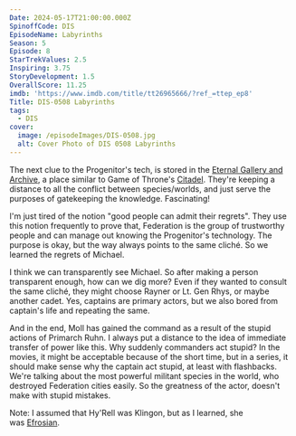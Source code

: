 ```yaml
---
Date: 2024-05-17T21:00:00.000Z
SpinoffCode: DIS
EpisodeName: Labyrinths
Season: 5
Episode: 8
StarTrekValues: 2.5
Inspiring: 3.75
StoryDevelopment: 1.5
OverallScore: 11.25
imdb: 'https://www.imdb.com/title/tt26965666/?ref_=ttep_ep8'
Title: DIS-0508 Labyrinths
tags:
  - DIS
cover:
  image: /episodeImages/DIS-0508.jpg
  alt: Cover Photo of DIS 0508 Labyrinths
---
```


The next clue to the Progenitor's tech, is stored in the [Eternal Gallery and Archive](https://memory-alpha.fandom.com/wiki/Eternal_Gallery_and_Archive), a place similar to Game of Throne's [Citadel](https://gameofthrones.fandom.com/wiki/Citadel). They're keeping a distance to all the conflict between species/worlds, and just serve the purposes of gatekeeping the knowledge. Fascinating!

I'm just tired of the notion "good people can admit their regrets". They use this notion frequently to prove that, Federation is the group of trustworthy people and can manage out knowing the Progenitor's technology. The purpose is okay, but the way always points to the same cliché. So we learned the regrets of Michael.

I think we can transparently see Michael. So after making a person transparent enough, how can we dig more? Even if they wanted to consult the same cliché, they might choose Rayner or Lt. Gen Rhys, or maybe another cadet. Yes, captains are primary actors, but we also bored from captain's life and repeating the same.

And in the end, Moll has gained the command as a result of the stupid actions of Primarch Ruhn. I always put a distance to the idea of immediate transfer of power like this. Why suddenly commanders act stupid? In the movies, it might be acceptable because of the short time, but in a series, it should make sense why the captain act stupid, at least with flashbacks. We're talking about the most powerful militant species in the world, who destroyed Federation cities easily. So the greatness of the actor, doesn't make with stupid mistakes.

Note: I assumed that Hy'Rell was Klingon, but as I learned, she was [Efrosian](https://memory-alpha.fandom.com/wiki/Efrosian).
